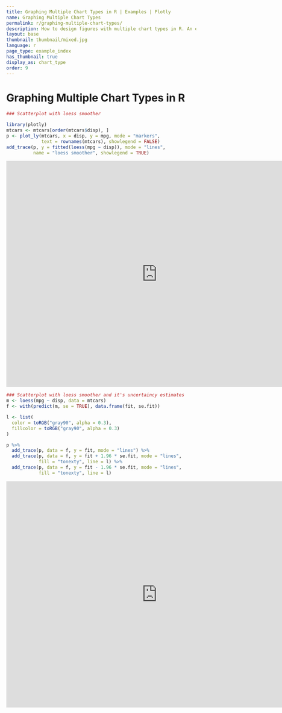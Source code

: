 ```yaml
---
title: Graphing Multiple Chart Types in R | Examples | Plotly
name: Graphing Multiple Chart Types
permalink: r/graphing-multiple-chart-types/
description: How to design figures with multiple chart types in R. An example of a line chart with a line of best fit and an uncertainty band.
layout: base
thumbnail: thumbnail/mixed.jpg
language: r
page_type: example_index
has_thumbnail: true
display_as: chart_type
order: 9
---
```



# Graphing Multiple Chart Types in R


```r
### Scatterplot with loess smoother

library(plotly)
mtcars <- mtcars[order(mtcars$disp), ]
p <- plot_ly(mtcars, x = disp, y = mpg, mode = "markers",
             text = rownames(mtcars), showlegend = FALSE)
add_trace(p, y = fitted(loess(mpg ~ disp)), mode = "lines",
          name = "loess smoother", showlegend = TRUE)
```

<iframe height="600" id="igraph" scrolling="no" seamless="seamless" src="https://plot.ly/~RPlotBot/223.embed" width="800" frameBorder="0"></iframe>

```r
### Scatterplot with loess smoother and it's uncertaincy estimates
m <- loess(mpg ~ disp, data = mtcars)
f <- with(predict(m, se = TRUE), data.frame(fit, se.fit))

l <- list(
  color = toRGB("gray90", alpha = 0.3),
  fillcolor = toRGB("gray90", alpha = 0.3)
)

p %>%
  add_trace(p, data = f, y = fit, mode = "lines") %>%
  add_trace(p, data = f, y = fit + 1.96 * se.fit, mode = "lines",
            fill = "tonexty", line = l) %>%
  add_trace(p, data = f, y = fit - 1.96 * se.fit, mode = "lines",
            fill = "tonexty", line = l)
```

<iframe height="600" id="igraph" scrolling="no" seamless="seamless" src="https://plot.ly/~RPlotBot/225.embed" width="800" frameBorder="0"></iframe>

